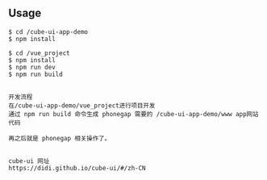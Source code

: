 ## Usage


    $ cd /cube-ui-app-demo
    $ npm install

    $ cd /vue_project
    $ npm install
    $ npm run dev
    $ npm run build


    开发流程
    在/cube-ui-app-demo/vue_project进行项目开发
    通过 npm run build 命令生成 phonegap 需要的 /cube-ui-app-demo/www app网站代码

    再之后就是 phonegap 相关操作了。


    cube-ui 网址
	https://didi.github.io/cube-ui/#/zh-CN

